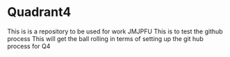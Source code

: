 # Quadrant4
This is is a repository to be used for work
JMJPFU
This is to test the github process
This will get the ball rolling in terms of setting up the git hub process for Q4
